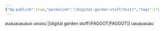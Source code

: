 ```yaml
---
{"dg-publish":true,"permalink":"/digital-garden-stuff/test/","tags":["gardenEntry"]}
---
```



auauauauauo uouou [[digital garden stuff!/FAGGOT\|FAGGOT]] uauauauau